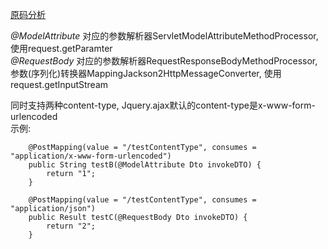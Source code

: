 
[原码分析](http://www.cnblogs.com/fangjian0423/p/springMVC-request-param-analysis.html)


*@ModelAttribute*  对应的参数解析器ServletModelAttributeMethodProcessor, 使用request.getParamter  
*@RequestBody* 对应的参数解析器RequestResponseBodyMethodProcessor, 参数(序列化)转换器MappingJackson2HttpMessageConverter, 使用request.getInputStream


同时支持两种content-type, Jquery.ajax默认的content-type是x-www-form-urlencoded  
示例:

```
    @PostMapping(value = "/testContentType", consumes = "application/x-www-form-urlencoded")
    public String testB(@ModelAttribute Dto invokeDTO) {
        return "1";
    }

    @PostMapping(value = "/testContentType", consumes = "application/json")
    public Result testC(@RequestBody Dto invokeDTO) {
        return "2";
    }
    
```
